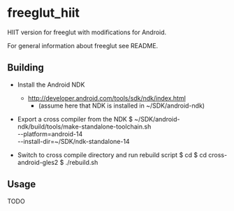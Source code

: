 freeglut_hiit
=============

HIIT version for freeglut with modifications for Android.

For general information about freeglut see README.


## Building
- Install the Android NDK
    - http://developer.android.com/tools/sdk/ndk/index.html
        - (assume here that NDK is installed in ~/SDK/android-ndk)

- Export a cross compiler from the NDK
    $ ~/SDK/android-ndk/build/tools/make-standalone-toolchain.sh \
         --platform=android-14 \
         --install-dir=~/SDK/ndk-standalone-14

- Switch to cross compile directory and run rebuild script
    $ cd <path to freeglut_hiit>
    $ cd cross-android-gles2
    $ ./rebuild.sh


## Usage
TODO
